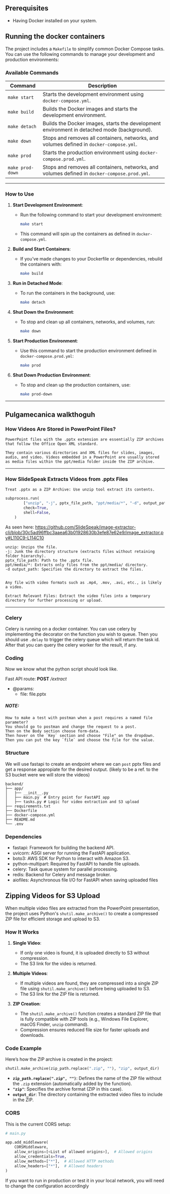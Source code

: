 ## Prerequisites

- Having Docker installed on your system.

## Running the docker containers

The project includes a `Makefile` to simplify common Docker Compose tasks. You can use the following commands to manage your development and production environments:

### Available Commands

| Command       | Description                                                                                 |
|---------------|---------------------------------------------------------------------------------------------|
| `make start`  | Starts the development environment using `docker-compose.yml`.                             |
| `make build`  | Builds the Docker images and starts the development environment.                           |
| `make detach` | Builds the Docker images, starts the development environment in detached mode (background). |
| `make down`   | Stops and removes all containers, networks, and volumes defined in `docker-compose.yml`.   |
| `make prod`   | Starts the production environment using `docker-compose.prod.yml`.                         |
| `make prod-down` | Stops and removes all containers, networks, and volumes defined in `docker-compose.prod.yml`. |

---

### How to Use

1. **Start Development Environment**:
   - Run the following command to start your development environment:
     ```bash
     make start
     ```
   - This command will spin up the containers as defined in `docker-compose.yml`.

2. **Build and Start Containers**:
   - If you’ve made changes to your Dockerfile or dependencies, rebuild the containers with:
     ```bash
     make build
     ```

3. **Run in Detached Mode**:
   - To run the containers in the background, use:
     ```bash
     make detach
     ```

4. **Shut Down the Environment**:
   - To stop and clean up all containers, networks, and volumes, run:
     ```bash
     make down
     ```

5. **Start Production Environment**:
   - Use this command to start the production environment defined in `docker-compose.prod.yml`:
     ```bash
     make prod
     ```

6. **Shut Down Production Environment**:
   - To stop and clean up the production containers, use:
     ```bash
     make prod-down
     ```

***

## Pulgamecanica walkthoguh


### How Videos Are Stored in PowerPoint Files?

	PowerPoint files with the .pptx extension are essentially ZIP archives that follow the Office Open XML standard. 

	They contain various directories and XML files for slides, images, audio, and video. Videos embedded in a PowerPoint are usually stored as media files within the ppt/media folder inside the ZIP archive.


***

### How SlideSpeak Extracts Videos from .pptx Files

    Treat .pptx as a ZIP Archive: Use unzip tool extract its contents.

```py
subprocess.run(
        ["unzip", "-j", pptx_file_path, "ppt/media/*", "-d", output_path],
        check=True,
        shell=False,
    )
```

As seen here: https://github.com/SlideSpeak/image-extractor-cli/blob/30c5ad96ffbc3aaea63b01928630b3efe87e62e9/image_extractor.py#L110C9-L114C10


	unzip: Unzips the file.
	-j: Junk the directory structure (extracts files without retaining folder hierarchy).
	pptx_file_path: Path to the .pptx file.
	ppt/media/*: Extracts only files from the ppt/media/ directory.
	-d output_path: Specifies the directory to extract the files.


    Any file with video formats such as .mp4, .mov, .avi, etc., is likely a video.

    Extract Relevant Files: Extract the video files into a temporary directory for further processing or upload.

***

### Celery

Celery is running on a docker container.
You can use celery by implementing the decorator on the function you wish to queue.
Then you should use `.delay` to trigger the celery queue which will return the task id.
After that you can query the celery worker for the result, if any.

### Coding

Now we know what the python script should look like.

Fast API route:
**POST** _/extract_

- @params:
	- file: file.pptx

##### NOTE:
	How to make a test with postman when a post requires a named file parameter?
	You should go to postman and change the request to a post.
	Then on the Body section choose form-data.
	Then hover on the `Key` section and choose "File" on the dropdown.
	Then you can put the key `file` and choose the file for the value.

### Structure

We will use fastapi to create an endpoint where we can `post` pptx files and get a response appropiate for the desired output. (likely to be a ref. to the S3 bucket were we will store the videos)

```
backend/
├── app/
│   ├── __init__.py
│   ├── main.py  # Entry point for FastAPI app
│   ├── tasks.py # Logic for video extraction and S3 upload
├── requirements.txt
├── Dockerfile
├── docker-compose.yml
├── README.md
└── .env
```

### Dependencies

- fastapi: Framework for building the backend API.
- uvicorn: ASGI server for running the FastAPI application.
- boto3: AWS SDK for Python to interact with Amazon S3.
- python-multipart: Required by FastAPI to handle file uploads.
- celery: Task queue system for parallel processing.
- redis: Backend for Celery and message broker.
- aiofiles: Asynchronous file I/O for FastAPI when saving uploaded files


## Zipping Videos for S3 Upload

When multiple video files are extracted from the PowerPoint presentation, the project uses Python's `shutil.make_archive()` to create a compressed ZIP file for efficient storage and upload to S3.

### How It Works

1. **Single Video**:
   - If only one video is found, it is uploaded directly to S3 without compression.
   - The S3 link for the video is returned.

2. **Multiple Videos**:
   - If multiple videos are found, they are compressed into a single ZIP file using `shutil.make_archive()` before being uploaded to S3.
   - The S3 link for the ZIP file is returned.

3. **ZIP Creation**:
   - The `shutil.make_archive()` function creates a standard ZIP file that is fully compatible with ZIP tools (e.g., Windows File Explorer, macOS Finder, `unzip` command).
   - Compression ensures reduced file size for faster uploads and downloads.

### Code Example

Here’s how the ZIP archive is created in the project:

```python
shutil.make_archive(zip_path.replace(".zip", ""), "zip", output_dir)
```

- **`zip_path.replace(".zip", "")`**: Defines the name of the ZIP file without the `.zip` extension (automatically added by the function).
- **`"zip"`**: Specifies the archive format (ZIP in this case).
- **`output_dir`**: The directory containing the extracted video files to include in the ZIP.


### CORS

This is the current CORS setup:

```py
# main.py

app.add_middleware(
    CORSMiddleware,
    allow_origins=[<List of allowed origins>],  # Allowed origins
    allow_credentials=True,
    allow_methods=["*"],  # Allowed HTTP methods
    allow_headers=["*"],  # Allowed headers
)
```

If you want to run in production or test it in your local network, you will need to change the configuration accordingly